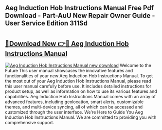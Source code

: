 ## Aeg Induction Hob Instructions Manual Free Pdf Download - Part-AuU New Repair Owner Guide - User Service Edition 311Sd

# <h2><a href="http://cf25526.oget.top/?id=Aeg+Induction+Hob+Instructions+Manual">🔗Download New 👉🔴 Aeg Induction Hob Instructions Manual</a></h2>

[![Aeg Induction Hob Instructions Manual new download](https://i.imgur.com/5g1atiW.png)](http://cf25526.oget.top/?id=Aeg+Induction+Hob+Instructions+Manual)
Welcome to the Future This user manual showcases the innovative features and functionalities of your new Aeg Induction Hob Instructions Manual. To get the most out of your Aeg Induction Hob Instructions Manual, please read this user manual carefully before use. It includes detailed instructions for product setup, as well as information on how to use its various features and capabilities. Aeg Induction Hob Instructions Manual comes with an array of advanced features, including geolocation, smart alerts, customizable themes, and multi-device syncing, all of which can be accessed and customized through the user interface. We're Here to Guide You Aeg Induction Hob Instructions Manual. We are committed to providing you with comprehensive support.
